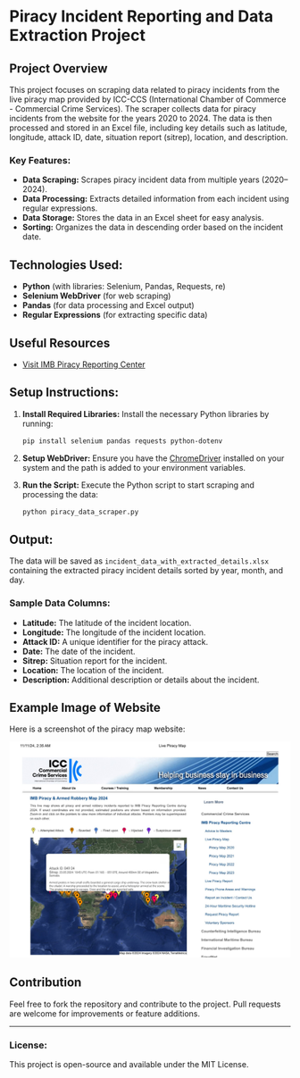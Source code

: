 
# Piracy Incident Reporting and Data Extraction Project

## Project Overview

This project focuses on scraping data related to piracy incidents from the live piracy map provided by ICC-CCS (International Chamber of Commerce - Commercial Crime Services). The scraper collects data for piracy incidents from the website for the years 2020 to 2024. The data is then processed and stored in an Excel file, including key details such as latitude, longitude, attack ID, date, situation report (sitrep), location, and description.

### Key Features:
- **Data Scraping:** Scrapes piracy incident data from multiple years (2020–2024).
- **Data Processing:** Extracts detailed information from each incident using regular expressions.
- **Data Storage:** Stores the data in an Excel sheet for easy analysis.
- **Sorting:** Organizes the data in descending order based on the incident date.
  
## Technologies Used:
- **Python** (with libraries: Selenium, Pandas, Requests, re)
- **Selenium WebDriver** (for web scraping)
- **Pandas** (for data processing and Excel output)
- **Regular Expressions** (for extracting specific data)


## Useful Resources
- [Visit IMB Piracy Reporting Center](https://www.icc-ccs.org/index.php/piracy-reporting-centre/live-piracy-map/piracy-map-2024)
  
## Setup Instructions:

1. **Install Required Libraries:**
   Install the necessary Python libraries by running:
   ```bash
   pip install selenium pandas requests python-dotenv
   ```

2. **Setup WebDriver:**
   Ensure you have the [ChromeDriver](https://sites.google.com/a/chromium.org/chromedriver/) installed on your system and the path is added to your environment variables.


3. **Run the Script:**
   Execute the Python script to start scraping and processing the data:
   ```bash
   python piracy_data_scraper.py
   ```

## Output:

The data will be saved as `incident_data_with_extracted_details.xlsx` containing the extracted piracy incident details sorted by year, month, and day.

### Sample Data Columns:
- **Latitude:** The latitude of the incident location.
- **Longitude:** The longitude of the incident location.
- **Attack ID:** A unique identifier for the piracy attack.
- **Date:** The date of the incident.
- **Sitrep:** Situation report for the incident.
- **Location:** The location of the incident.
- **Description:** Additional description or details about the incident.

## Example Image of Website

Here is a screenshot of the piracy map website:

![Website Screenshot](https://github.com/yuvarajgitcat/icc-css-data-scrap/blob/main/Live%20Piracy%20Map.jpg)

## Contribution

Feel free to fork the repository and contribute to the project. Pull requests are welcome for improvements or feature additions.

---

### License:
This project is open-source and available under the MIT License.
